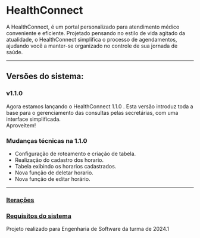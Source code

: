 # HealthConnect
A HealthConnect, é um portal personalizado para atendimento médico conveniente e eficiente. Projetado pensando no estilo de vida agitado da atualidade, o HealthConnect simplifica o processo de agendamentos, ajudando você a manter-se organizado no controle de sua jornada de saúde.

---
## Versões do sistema:
### v1.1.0
Agora estamos lançando o HealthConnect 1.1.0 . Esta versão introduz toda a base para o gerenciamento das consultas pelas secretárias, com uma interface simplificada. <br/>
Aproveitem!
### Mudanças técnicas na 1.1.0
* Configuração de roteamento e criação de tabela.
* Realização do cadastro dos horario.
* Tabela exibindo os horarios cadastrados.
* Nova função de deletar horario.
* Nova função de editar horário.
---
### [Iterações](https://github.com/CaesarCrew/Eng_Soft-Grupo1/blob/patch_organizar_markdowns2/iteracoes.md)
### [Requisitos do sistema](https://github.com/CaesarCrew/Eng_Soft-Grupo1/blob/patch_organizar_markdowns2/requisitos.md)
Projeto realizado para Engenharia de Software da turma de 2024.1
